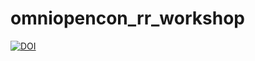 # omniopencon_rr_workshop

[![DOI](https://zenodo.org/badge/142290485.svg)](https://zenodo.org/doi/10.5281/zenodo.6606408)
